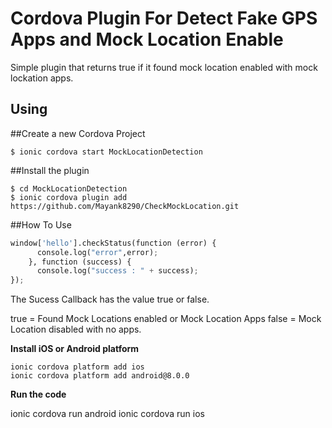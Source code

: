 # Cordova Plugin For Detect Fake GPS Apps and Mock Location Enable

Simple plugin that returns true if it found mock location enabled with mock lockation apps.


## Using

##Create a new Cordova Project

    $ ionic cordova start MockLocationDetection
    
##Install the plugin

    $ cd MockLocationDetection
    $ ionic cordova plugin add https://github.com/Mayank8290/CheckMockLocation.git
    

##How To Use
```python
window['hello'].checkStatus(function (error) {
      console.log("error",error);
    }, function (success) {
      console.log("success : " + success);
});
```

The Sucess Callback has the value true or false.

true = Found Mock Locations enabled or Mock Location Apps
false = Mock Location disabled with no apps.

**Install iOS or Android platform**

    ionic cordova platform add ios
    ionic cordova platform add android@8.0.0
    
**Run the code**

   ionic cordova run android
   ionic cordova run ios


